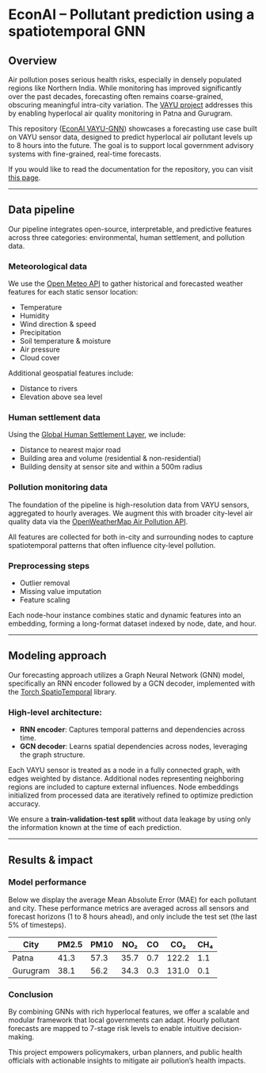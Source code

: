 # EconAI – Pollutant prediction using a spatiotemporal GNN

## Overview

Air pollution poses serious health risks, especially in densely populated regions like Northern India. While monitoring has improved significantly over the past decades, forecasting often remains coarse-grained, obscuring meaningful intra-city variation. The [VAYU project](https://vayu.undp.org.in/hackathon) addresses this by enabling hyperlocal air quality monitoring in Patna and Gurugram.

This repository ([EconAI VAYU-GNN](https://github.com/EconAIorg/vayu-gnn)) showcases a forecasting use case built on VAYU sensor data, designed to predict hyperlocal air pollutant levels up to 8 hours into the future. The goal is to support local government advisory systems with fine-grained, real-time forecasts.

If you would like to read the documentation for the repository, you can visit [this page](https://econaiorg.github.io/vayu-gnn/vayu_gnn.html).

---

## Data pipeline

Our pipeline integrates open-source, interpretable, and predictive features across three categories: environmental, human settlement, and pollution data.

### Meteorological data
We use the [Open Meteo API](https://open-meteo.com/) to gather historical and forecasted weather features for each static sensor location:

- Temperature  
- Humidity  
- Wind direction & speed  
- Precipitation  
- Soil temperature & moisture  
- Air pressure  
- Cloud cover  

Additional geospatial features include:
- Distance to rivers  
- Elevation above sea level  

### Human settlement data
Using the [Global Human Settlement Layer](https://ghsl.jrc.ec.europa.eu/), we include:

- Distance to nearest major road  
- Building area and volume (residential & non-residential)  
- Building density at sensor site and within a 500m radius  

### Pollution monitoring data
The foundation of the pipeline is high-resolution data from VAYU sensors, aggregated to hourly averages. We augment this with broader city-level air quality data via the [OpenWeatherMap Air Pollution API](https://openweathermap.org/api/air-pollution).

All features are collected for both in-city and surrounding nodes to capture spatiotemporal patterns that often influence city-level pollution.

### Preprocessing steps
- Outlier removal  
- Missing value imputation  
- Feature scaling  

Each node-hour instance combines static and dynamic features into an embedding, forming a long-format dataset indexed by node, date, and hour.

---

## Modeling approach

Our forecasting approach utilizes a Graph Neural Network (GNN) model, specifically an RNN encoder followed by a GCN decoder, implemented with the [Torch SpatioTemporal](https://torch-spatiotemporal.readthedocs.io/en/latest/index.html) library.

### High-level architecture:
- **RNN encoder**: Captures temporal patterns and dependencies across time.
- **GCN decoder**: Learns spatial dependencies across nodes, leveraging the graph structure.

Each VAYU sensor is treated as a node in a fully connected graph, with edges weighted by distance. Additional nodes representing neighboring regions are included to capture external influences. Node embeddings initialized from processed data are iteratively refined to optimize prediction accuracy.

We ensure a **train-validation-test split** without data leakage by using only the information known at the time of each prediction.

---

## Results & impact

### Model performance 

Below we display the average Mean Absolute Error (MAE) for each pollutant and city. These performance metrics are averaged across all sensors and forecast horizons (1 to 8 hours ahead), and only include the test set (the last 5% of timesteps).

| City      | PM2.5 | PM10 | NO₂  | CO   | CO₂   | CH₄  |
|-----------|-------|------|------|------|-------|------|
| Patna     | 41.3  | 57.3 | 35.7 | 0.7  | 122.2 | 1.1  |
| Gurugram  | 38.1  | 56.2 | 34.3 | 0.3  | 131.0 | 0.1  |

### Conclusion

By combining GNNs with rich hyperlocal features, we offer a scalable and modular framework that local governments can adapt. Hourly pollutant forecasts are mapped to 7-stage risk levels to enable intuitive decision-making.

This project empowers policymakers, urban planners, and public health officials with actionable insights to mitigate air pollution’s health impacts.

